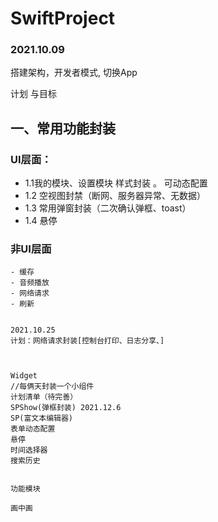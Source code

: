 # SwiftProject

### 2021.10.09 
搭建架构，开发者模式, 切换App



计划 与目标

## 一、常用功能封装 

###  UI层面：
   -  1.1我的模块、设置模块 样式封装 。 可动态配置
   -  1.2 空视图封禁（断网、服务器异常、无数据）
   -  1.3 常用弹窗封装（二次确认弹框、toast）
   -  1.4  悬停
   
   ### 非UI层面
    - 缓存
    - 音频播放
    - 网络请求 
    - 刷新
    
        
    2021.10.25
    计划：网络请求封装[控制台打印、日志分享、]
    
    
    
    Widget
    //每俩天封装一个小组件
    计划清单（待完善）
    SPShow(弹框封装) 2021.12.6  
    SP(富文本编辑器)
    表单动态配置
    悬停
    时间选择器
    搜索历史
    
    
    功能模块
    
    画中画
    
    
    
    
    
    
    
    
    
    
    

   
   
   
   
   
   






